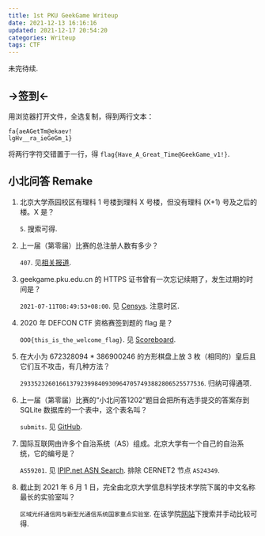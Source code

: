 ```yaml
---
title: 1st PKU GeekGame Writeup
date: 2021-12-13 16:16:16
updated: 2021-12-17 20:54:20
categories: Writeup
tags: CTF
---
```


未完待续.

<!-- more -->

## →签到←

用浏览器打开文件，全选复制，得到两行文本：

```text Original Text
fa{aeAGetTm@ekaev!
lgHv__ra_ieGeGm_1}
```

将两行字符交错置于一行，得 `flag{Have_A_Great_Time@GeekGame_v1!}`.

## 小北问答 Remake

1. 北京大学燕园校区有理科 1 号楼到理科 X 号楼，但没有理科 (X+1) 号及之后的楼。X 是？

    `5`. 搜索可得.

1. 上一届（第零届）比赛的总注册人数有多少？

    `407`. 见[相关报道](https://news.pku.edu.cn/xwzh/203d197d93c245a1aec23626bb43d464.htm).

1. geekgame.pku.edu.cn 的 HTTPS 证书曾有一次忘记续期了，发生过期的时间是？

    `2021-07-11T08:49:53+08:00`. 见 [Censys](https://search.censys.io/). 注意时区.

1. 2020 年 DEFCON CTF 资格赛签到题的 flag 是？

    `OOO{this_is_the_welcome_flag}`. 见 [Scoreboard](https://scoreboard2020.oooverflow.io/).

1. 在大小为 672328094 * 386900246 的方形棋盘上放 3 枚（相同的）皇后且它们互不攻击，有几种方法？

    `2933523260166137923998409309647057493882806525577536`. 归纳可得通项.

1. 上一届（第零届）比赛的“小北问答1202”题目会把所有选手提交的答案存到 SQLite 数据库的一个表中，这个表名叫？

    `submits`. 见 [GitHub](https://github.com/PKU-GeekGame/geekgame-0th/blob/main/src/choice/game/db.py).

1. 国际互联网由许多个自治系统（AS）组成。北京大学有一个自己的自治系统，它的编号是？

    `AS59201`. 见 [IPIP.net ASN Search](https://whois.ipip.net/search/PEKING). 排除 CERNET2 节点 `AS24349`.

1. 截止到 2021 年 6 月 1 日，完全由北京大学信息科学技术学院下属的中文名称最长的实验室叫？

    `区域光纤通信网与新型光通信系统国家重点实验室`. 在该学院[网站](https://eecs.pku.edu.cn/)下搜索并手动比较可得.
